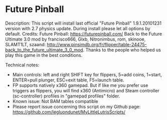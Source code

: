 # Future Pinball

Description:
This script will install last official "Future Pinball"  1.9.1.20101231 version with 2.7 physics update.
During install please let all options by default.
Credits:
Future Pinball: https://futurepinball.com/
Back to the Future Ultimate 3.0 mod by francisco666, Glxb, Nitronimbus, rom, skinooe, SLAMT1LT, szaand: http://www.pinsimdb.org/fr/flipper/table-24475-back_to_the_future_ultimate_3_0_mod.
Thanks to the people who helped us play this game in the best conditions.

Technical notes:
- Main controls:  left and right SHIFT key for flippers, 5=add coins, 1=start, ENTER=pull plunger, ESC=exit table, F5=launch table.
- FP supports natively x360 gamepad. But if like me you prefer use triggers as flippers, you will find x360 (Antimicro) and Steam controller (sc-controller) profiles in "gamepad profiles" folder.
- Known issue:
Not BAM tables compatible
- Please report issue concerning this script on my Github page:
https://github.com/legluondunet/MyLittleLutrisScripts/
